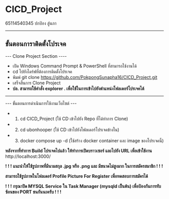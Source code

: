 # CICD_Project
65114540345  ปกป้อง สู่นภา

---------------------------------

## ขั้นตอนการาติดตั้งโปรเจค

--- Clone Project Section ----
* เปิด Windows Command Prompt & PowerShell ที่สามารถใช้งานได้
* cd ไปยังไดร์ฟที่ต้องการติดตั้งโปรเจค
* พิมพ์ git clone https://github.com/PokpongSunapha16/CICD_Project.git
* เสร็จสิ้นการ Clone Project
* **ปล. สามารถใช้คำสั่ง explorer . เพื่อใช้ในการเข้าไปยังตำแหน่งโฟลเดอร์โปรเจคได้**


---------------------------------


--- ขั้นตอนการดำเนินการใช้งานเว็บไซต์ ---

* 1)  cd CICD_Project
(ใช้ CD เข้าไปยัง Repo ที่ได้ทำการ Clone)

* 2) cd ubonhooper
(ใช้ CD เข้าไปยังโฟลเดอร์โปรเจคข้างใน)

* 3) docker compose up -d
(ใช้สร้าง docker container และ image ของโปรเจคนี้)

**หลังจากที่ทำการ Build โปรเจคไปแล้ว ให้ทำการเปิดบราวเซอร์ และไปยัง URL เพื่อเข้าใช้งาน**
http://localhost:3000/

**! ! ! แนะนำให้ใช้รูปภาพที่มีนามสกุล .jpg หรือ .png และ มีขนาดไม่สูงมาก ในการสมัครสมาชิก ! ! !**

**สามารถใช้รูปภาพในโฟลเดอร์ Profile Picture For Register เพื่อทดสอบการสมัครได้**

**! ! ! กรุณาปิด MYSQL Service ใน Task Manager (mysqld เป็นต้น) เพื่อป้องกันการทับซ้อนของ PORT ชนกันนะครับ ! ! !**
